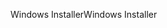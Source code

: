 <span data-ttu-id="3b090-101">Windows Installer</span><span class="sxs-lookup"><span data-stu-id="3b090-101">Windows Installer</span></span>